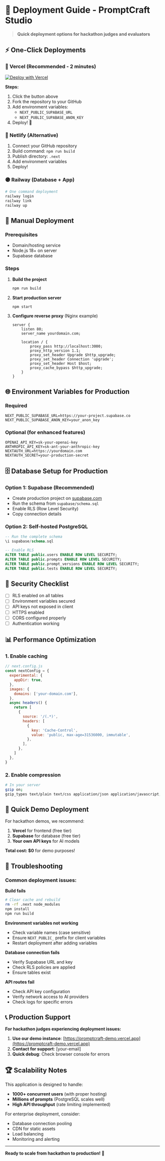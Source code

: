 # 🚀 Deployment Guide - PromptCraft Studio

> **Quick deployment options for hackathon judges and evaluators**

## ⚡ One-Click Deployments

### 🔶 Vercel (Recommended - 2 minutes)

[![Deploy with Vercel](https://vercel.com/button)](https://vercel.com/new/clone?repository-url=https://github.com/yourusername/promptcraft-studio&env=NEXT_PUBLIC_SUPABASE_URL,NEXT_PUBLIC_SUPABASE_ANON_KEY&envDescription=Supabase%20credentials%20required&envLink=https://supabase.com)

**Steps:**
1. Click the button above
2. Fork the repository to your GitHub
3. Add environment variables:
   - `NEXT_PUBLIC_SUPABASE_URL`
   - `NEXT_PUBLIC_SUPABASE_ANON_KEY`
4. Deploy! 🎉

### 🔹 Netlify (Alternative)

1. Connect your GitHub repository
2. Build command: `npm run build`
3. Publish directory: `.next`
4. Add environment variables
5. Deploy!

### 🟣 Railway (Database + App)

```bash
# One command deployment
railway login
railway link
railway up
```

## 🔧 Manual Deployment

### Prerequisites
- Domain/hosting service
- Node.js 18+ on server
- Supabase database

### Steps

1. **Build the project**
   ```bash
   npm run build
   ```

2. **Start production server**
   ```bash
   npm start
   ```

3. **Configure reverse proxy** (Nginx example)
   ```nginx
   server {
       listen 80;
       server_name yourdomain.com;
       
       location / {
           proxy_pass http://localhost:3000;
           proxy_http_version 1.1;
           proxy_set_header Upgrade $http_upgrade;
           proxy_set_header Connection 'upgrade';
           proxy_set_header Host $host;
           proxy_cache_bypass $http_upgrade;
       }
   }
   ```

## 🌐 Environment Variables for Production

### Required
```env
NEXT_PUBLIC_SUPABASE_URL=https://your-project.supabase.co
NEXT_PUBLIC_SUPABASE_ANON_KEY=your_anon_key
```

### Optional (for enhanced features)
```env
OPENAI_API_KEY=sk-your-openai-key
ANTHROPIC_API_KEY=sk-ant-your-anthropic-key
NEXTAUTH_URL=https://yourdomain.com
NEXTAUTH_SECRET=your-production-secret
```

## 🗄️ Database Setup for Production

### Option 1: Supabase (Recommended)
- Create production project on [supabase.com](https://supabase.com)
- Run the schema from `supabase/schema.sql`
- Enable RLS (Row Level Security)
- Copy connection details

### Option 2: Self-hosted PostgreSQL
```sql
-- Run the complete schema
\i supabase/schema.sql

-- Enable RLS
ALTER TABLE public.users ENABLE ROW LEVEL SECURITY;
ALTER TABLE public.prompts ENABLE ROW LEVEL SECURITY;
ALTER TABLE public.prompt_versions ENABLE ROW LEVEL SECURITY;
ALTER TABLE public.tests ENABLE ROW LEVEL SECURITY;
```

## 🔐 Security Checklist

- [ ] RLS enabled on all tables
- [ ] Environment variables secured
- [ ] API keys not exposed in client
- [ ] HTTPS enabled
- [ ] CORS configured properly
- [ ] Authentication working

## 📊 Performance Optimization

### 1. Enable caching
```javascript
// next.config.js
const nextConfig = {
  experimental: {
    appDir: true,
  },
  images: {
    domains: ['your-domain.com'],
  },
  async headers() {
    return [
      {
        source: '/(.*)',
        headers: [
          {
            key: 'Cache-Control',
            value: 'public, max-age=31536000, immutable',
          },
        ],
      },
    ]
  },
}
```

### 2. Enable compression
```bash
# In your server
gzip on;
gzip_types text/plain text/css application/json application/javascript;
```

## 🚀 Quick Demo Deployment

For hackathon demos, we recommend:

1. **Vercel** for frontend (free tier)
2. **Supabase** for database (free tier)
3. **Your own API keys** for AI models

**Total cost: $0** for demo purposes!

## 🔧 Troubleshooting

### Common deployment issues:

**Build fails**
```bash
# Clear cache and rebuild
rm -rf .next node_modules
npm install
npm run build
```

**Environment variables not working**
- Check variable names (case sensitive)
- Ensure `NEXT_PUBLIC_` prefix for client variables
- Restart deployment after adding variables

**Database connection fails**
- Verify Supabase URL and key
- Check RLS policies are applied
- Ensure tables exist

**API routes fail**
- Check API key configuration
- Verify network access to AI providers
- Check logs for specific errors

## 📞 Production Support

**For hackathon judges experiencing deployment issues:**

1. **Use our demo instance**: [https://promptcraft-demo.vercel.app](https://promptcraft-demo.vercel.app)
2. **Contact for support**: [your-email]
3. **Quick debug**: Check browser console for errors

## 🏆 Scalability Notes

This application is designed to handle:
- **1000+ concurrent users** (with proper hosting)
- **Millions of prompts** (PostgreSQL scales well)
- **High API throughput** (rate limiting implemented)

For enterprise deployment, consider:
- Database connection pooling
- CDN for static assets
- Load balancing
- Monitoring and alerting

---

**Ready to scale from hackathon to production! 🚀** 